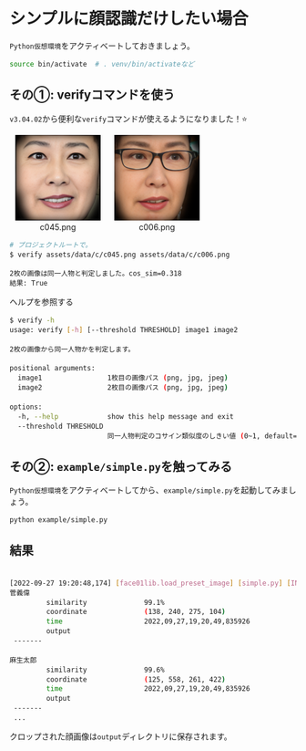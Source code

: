 # シンプルに顔認識だけしたい場合
`Python仮想環境`をアクティベートしておきましょう。
```bash
source bin/activate  # . venv/bin/activateなど
```
## その①: verifyコマンドを使う
`v3.04.02`から便利な`verify`コマンドが使えるようになりました！⭐️

<style>
  figure {
    display: inline-block; /* 横並びにする */
    margin: 0 10px;        /* 画像間の余白を設定 */
    text-align: center;    /* キャプションを中央揃え */
  }
</style>

<div>
  <figure>
    <img src="../../assets/data/c/c045.png" width="150px" />
    <figcaption>c045.png</figcaption>
  </figure>
  <figure>
    <img src="../../assets/data/c/c006.png" width="150px" />
    <figcaption>c006.png</figcaption>
  </figure>
</div>

```bash
# プロジェクトルートで。
$ verify assets/data/c/c045.png assets/data/c/c006.png

2枚の画像は同一人物と判定しました。cos_sim=0.318
結果: True
```
ヘルプを参照する
```bash
$ verify -h
usage: verify [-h] [--threshold THRESHOLD] image1 image2

2枚の画像から同一人物かを判定します。

positional arguments:
  image1                1枚目の画像パス (png, jpg, jpeg)
  image2                2枚目の画像パス (png, jpg, jpeg)

options:
  -h, --help            show this help message and exit
  --threshold THRESHOLD
                        同一人物判定のコサイン類似度のしきい値 (0~1, default=0.25)
```

## その②: `example/simple.py`を触ってみる

`Python仮想環境`をアクティベートしてから、`example/simple.py`を起動してみましょう。

```bash
python example/simple.py
```

## 結果
```bash

[2022-09-27 19:20:48,174] [face01lib.load_preset_image] [simple.py] [INFO] Loading npKnown.npz
菅義偉
         similarity              99.1%
         coordinate              (138, 240, 275, 104)
         time                    2022,09,27,19,20,49,835926
         output
 -------

麻生太郎
         similarity              99.6%
         coordinate              (125, 558, 261, 422)
         time                    2022,09,27,19,20,49,835926
         output
 -------
 ...
```

クロップされた顔画像は`output`ディレクトリに保存されます。



